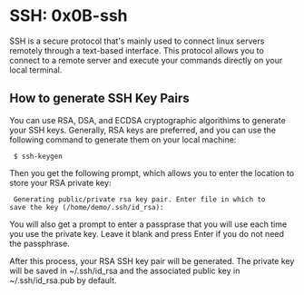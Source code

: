 # SSH: 0x0B-ssh

SSH is a secure protocol that's mainly used to connect linux servers remotely through a text-based interface. This protocol allows you to connect to a remote server and execute your commands directly on your local terminal.

## How to generate SSH Key Pairs

You can use RSA, DSA, and ECDSA cryptographic algorithims to generate your SSH keys. Generally, RSA keys are preferred, and you can use the following command to generate them on your local machine:

<code> $ ssh-keygen </code>

Then you get the following prompt, which allows you to enter the location to store your RSA private key:

<code> Generating public/private rsa key pair.
Enter file in which to save the key (/home/demo/.ssh/id\_rsa):</code>

You will also get a prompt to enter a passprase that you will use each time you use the private key. Leave it blank and press Enter if you do not need the passphrase.

After this process, your RSA SSH key pair will be generated. The private key will be saved in ~/.ssh/id\_rsa and the associated public key in ~/.ssh/id\_rsa.pub by default.


